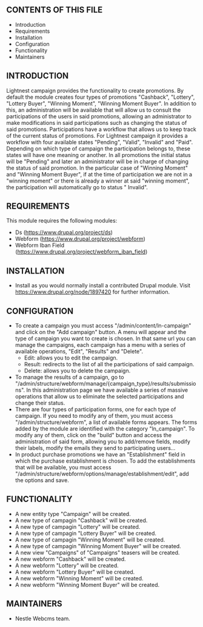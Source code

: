 CONTENTS OF THIS FILE
---------------------

 * Introduction
 * Requirements
 * Installation
 * Configuration
 * Functionality
 * Maintainers

INTRODUCTION
------------

Lightnest campaign provides the functionality to create promotions. By default the module creates four types of promotions "Cashback", "Lottery", "Lottery Buyer", "Winning Moment", "Winning Moment Buyer". In addition to this, an administration will be available that will allow us to consult the participations of the users in said promotions, allowing an administrator to make modifications in said participations such as changing the status of said promotions.
Participations have a workflow that allows us to keep track of the current status of promotions. For Lightnest campaign it provides a workflow with four available states "Pending", "Valid", "Invalid" and "Paid". Depending on which type of campaign the participation belongs to, these states will have one meaning or another. In all promotions the initial status will be "Pending" and later an administrator will be in charge of changing the status of said promotion. In the particular case of "Winning Moment" and "Winning Moment Buyer", if at the time of participation we are not in a "winning moment" or there is already a winner at said "winning moment", the participation will automatically go to status " Invalid".


REQUIREMENTS
------------

This module requires the following modules:

* Ds (https://www.drupal.org/project/ds)
* Webform (https://www.drupal.org/project/webform)
* Webform Iban Field (https://www.drupal.org/project/webform_iban_field)

INSTALLATION
------------

* Install as you would normally install a contributed Drupal module. Visit
   https://www.drupal.org/node/1897420 for further information.

CONFIGURATION
-------------

* To create a campaign you must access "/admin/content/ln-campaign" and click on the "Add campaign" button. A menu will appear and the type of campaign you want to create is chosen. In that same url you can manage the campaigns, each campaign has a menu with a series of available operations, "Edit", "Results" and "Delete".
  * Edit: allows you to edit the campaign.
  * Result: redirects to the list of all the participations of said campaign.
  * Delete: allows you to delete the campaign.
* To manage the results of a campaign, go to "/admin/structure/webform/manage/{campaign_type}/results/submissions". In this administration page we have available a series of massive operations that allow us to eliminate the selected participations and change their status.
* There are four types of participation forms, one for each type of campaign. If you need to modify any of them, you must access "/admin/structure/webform", a list of available forms appears. The forms added by the module are identified with the category "ln_campaign". To modify any of them, click on the "build" button and access the administration of said form, allowing you to add/remove fields, modify their labels, modify the emails they send to participating users...
* In product purchase promotions we have an "Establishment" field in which the purchase establishment is chosen. To add the establishments that will be available, you must access "/admin/structure/webform/options/manage/establishment/edit", add the options and save.

FUNCTIONALITY
-------------

* A new entity type "Campaign" will be created.
* A new type of campagin "Cashback" will be created.
* A new type of campagin "Lottery" will be created.
* A new type of campagin "Lottery Buyer" will be created.
* A new type of campagin "Winning Moment" will be created.
* A new type of campagin "Winning Moment Buyer" will be created.
* A new view "Campaigns" of "Campaigns" teasers will be created.
* A new webform "Cashback" will be created.
* A new webform "Lottery" will be created.
* A new webform "Lottery Buyer" will be created.
* A new webform "Winning Moment" will be created.
* A new webform "Winning Moment Buyer" will be created.

MAINTAINERS
-----------

* Nestle Webcms team.
